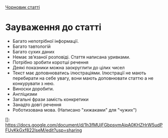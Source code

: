 [Чорновик статті](https://docs.google.com/document/d/1h3fMUjFGbpsymAipA0KHZHrW5udPFUvKkGxf822IseM/edit?usp=sharing)

# Зауваження до статті

- Багато непотрібної інформації.
- Багато тавтологій
- Багато сухих даних
- Немає зв’язаної розповіді. Стаття написана уривками.
- Потрібно зробити коротші речення
- Деякі показники можна заокруглити до цілих чисел
- Текст має доповнюватись ілюстраціями. Ілюстрації не мають перебирати на себе увагу,
  вони мають доповнювати статтю а не конкурувати з нею.
- Виноски доробити.
- Англіцизми
- Загальні фрази замість конкретики
- Занадто довгі речення
- Роботизована мова. (Написано "хижаками" для "чужих")


[Чорновик статті]: https://docs.google.com/document/d/1h3fMUjFGbpsymAipA0KHZHrW5udPFUvKkGxf822IseM/edit?usp=sharing

[]: https://docs.google.com/document/d/1h3fMUjFGbpsymAipA0KHZHrW5udPFUvKkGxf822IseM/edit?usp=sharing